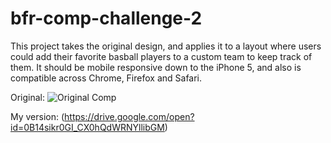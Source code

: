 # bfr-comp-challenge-2

This project takes the original design, and applies it to a layout where users could add their favorite basball players to a custom team to keep track of them. It should be mobile responsive down to the iPhone 5, and also is compatible across Chrome, Firefox and Safari.

Original:
![Original Comp](http://frontend.turing.io/assets/images/static-comp-challenge-2.jpg)

My version:
(https://drive.google.com/open?id=0B14sikr0GI_CX0hQdWRNYllibGM)
